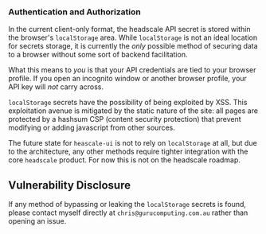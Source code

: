 ### Authentication and Authorization
In the current client-only format, the headscale API secret is stored within the browser's `localStorage` area. While `localStorage` is not an ideal location for secrets storage, it is currently the *only* possible method of securing data to a browser without some sort of backend facilitation.

What this means to *you* is that your API credentials are tied to your browser profile. If you open an incognito window or another browser profile, your API key will *not* carry across.

`localStorage` secrets have the possibility of being exploited by XSS. This exploitation avenue is mitigated by the static nature of the site: all pages are protected by a hashsum CSP (content security protection) that prevent modifying or adding javascript from other sources.

The future state for `heascale-ui` is not to rely on `localStorage` at all, but due to the architecture, any other methods require tighter integration with the core `headscale` product. For now this is not on the headscale roadmap.

## Vulnerability Disclosure

If any method of bypassing or leaking the `localStorage` secrets is found, please contact myself directly at `chris@gurucomputing.com.au` rather than opening an issue.
